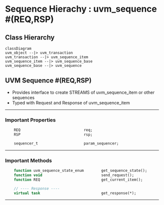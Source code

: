 # Sequence Hierachy : uvm_sequence #(REQ,RSP)

## Class Hierarchy

```mermaid
classDiagram
uvm_object --|> uvm_transaction
uvm_transaction --|> uvm_sequence_item
uvm_sequence_item --|> uvm_sequence_base
uvm_sequence_base --|> uvm_sequence
```

## UVM Sequence #(REQ,RSP)
- Provides interface to create STREAMS of uvm_sequence_item or other sequences
- Typed with Request and Response of uvm_sequence_item

----

### Important Properties

```systemverilog
    REQ                             req;                                // Request sequence
    RSP                             rsp;                                // Response sequence

    sequencer_t                     param_sequencer;                    // Sequencer #(REQ,RSP)
```

----

### Important Methods

```systemverilog
    function uvm_sequence_state_enum        get_sequence_state();       // get STATE enum
    function void                           send_request();             // calls m_sequencer.send_request()
    function REQ                            get_current_item();         // returns param_Sequencer.get_current_item()

    // ---- Response ----
    virtual task                            get_response(*);            // calls get_base_response()
```
----

